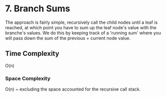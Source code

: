 # 7. Branch Sums

The approach is fairly simple, recursively call the child nodes until a leaf is
reached, at which point you have to sum up the leaf node's value with the branche's
values. We do this by keeping track of a 'running sum' where you will pass down the
sum of the previous + current node value.

## Time Complexity

O(n)

### Space Complexity

O(n) ~ excluding the space accounted for the recursive call stack.
